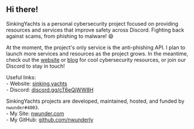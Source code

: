 ## Hi there!

SinkingYachts is a personal cybersecurity project focused on providing resources and services that improve safety across Discord.
Fighting back against scams, from phishing to malware! :smile:

At the moment, the project's only service is the anti-phishing API. I plan to launch more services and resources as the project grows.
In the meantime, check out the [website](https://sinking.yachts/) or [blog](https://sinking.yachts/blog) for cool cybersecurity resources,
or join our Discord to stay in touch!

Useful links: <br>
\- Website: [sinking.yachts](https://sinking.yachts) <br>
\- Discord: [discord.gg/cT6eQjWW8H](https://discord.gg/57cbmkN7ZZ)

SinkingYachts projects are developed, maintained, hosted, and funded by `nwunder#4003`. <br>
\- My Site: [nwunder.com](https://nwunder.com) <br>
\- My GitHub: [github.com/nwunderly](https://github.com/nwunderly)
